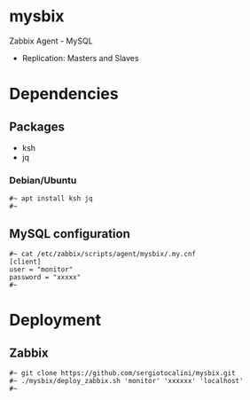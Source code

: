 # mysbix
Zabbix Agent - MySQL

* Replication: Masters and Slaves

# Dependencies
## Packages
* ksh
* jq

### Debian/Ubuntu

    #~ apt install ksh jq
    #~

## MySQL configuration

    #~ cat /etc/zabbix/scripts/agent/mysbix/.my.cnf
    [client]
    user = "monitor"
    password = "xxxxx"
    #~
   
# Deployment
## Zabbix

    #~ git clone https://github.com/sergiotocalini/mysbix.git
    #~ ./mysbix/deploy_zabbix.sh 'monitor' 'xxxxxx' 'localhost'
    #~
   
   

